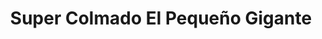 ---
title: "Super Colmado El Pequeño Gigante"
url: /santo-domingo/super-colmado-el-pequeno-gigante/
shop: quiosco
---